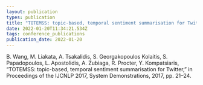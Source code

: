 ```yaml
---
layout: publication
types: publication
title: "TOTEMSS: topic-based, temporal sentiment summarisation for Twitter"
date: 2022-01-20T11:34:21.534Z
tags: conference_publications
publication_date: 2022-01-20
---
```

<!--StartFragment-->

B. Wang, M. Liakata, A. Tsakalidis, S. Georgakopoulos Kolaitis, S. Papadopoulos, L. Apostolidis, A. Zubiaga, R. Procter, Y. Kompatsiaris, “TOTEMSS: topic-based, temporal sentiment summarisation for Twitter,” in Proceedings of the IJCNLP 2017, System Demonstrations, 2017, pp. 21–24.

<!--EndFragment-->